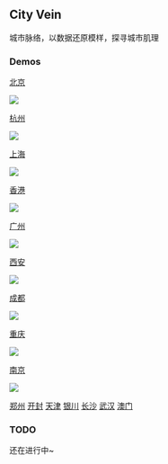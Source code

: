 ## City Vein

城市脉络，以数据还原模样，探寻城市肌理

### Demos

[北京](https://96486d9b.github.io/city-vein/html/beijing.html)

![](./gif/beijing.gif)

[杭州](https://96486d9b.github.io/city-vein/html/hangzhou.html) 

![](./gif/hangzhou.gif)

[上海](https://96486d9b.github.io/city-vein/html/shanghai.html)

![](./gif/shanghai.gif)

[香港](https://96486d9b.github.io/city-vein/html/hongkong.html)

![](./gif/hongkong.gif)

[广州](https://96486d9b.github.io/city-vein/html/guangzhou.html)

![](./gif/guangzhou.gif)

[西安](https://96486d9b.github.io/city-vein/html/xian.html)

![](./gif/xian.gif)

[成都](https://96486d9b.github.io/city-vein/html/chengdu.html)

![](./gif/chengdu.gif)

[重庆](https://96486d9b.github.io/city-vein/html/chongqing.html)

![](./gif/chongqing.gif)

[南京](https://96486d9b.github.io/city-vein/html/nanjing.html)

![](./gif/nanjing.gif)

[郑州](https://96486d9b.github.io/city-vein/html/zhengzhou.html)
[开封](https://96486d9b.github.io/city-vein/html/kaifeng.html)
[天津](https://96486d9b.github.io/city-vein/html/tianjin.html)
[银川](https://96486d9b.github.io/city-vein/html/yinchuan.html)
[长沙](https://96486d9b.github.io/city-vein/html/changsha.html)
[武汉](https://96486d9b.github.io/city-vein/html/wuhan.html)
[澳门](https://96486d9b.github.io/city-vein/html/aomen.html)

### TODO
还在进行中~
